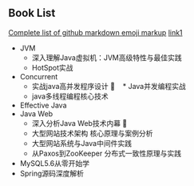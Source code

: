 ## Book List
[Complete list of github markdown emoji markup](https://gist.github.com/rxaviers/7360908)
[link1](https://zhuanlan.zhihu.com/p/30459967)
* JVM
    * 深入理解Java虚拟机：JVM高级特性与最佳实践
    * HotSpot实战
* Concurrent
    * 实战java高并发程序设计 :full_moon_with_face:
    * Java并发编程实战
    * java多线程编程核心技术
* Effective Java
* Java Web
    * 深入分析Java Web技术内幕 :full_moon_with_face:
    * 大型网站技术架构 核心原理与案例分析
    * 大型网站系统与Java中间件实践
    * 从Paxos到ZooKeeper 分布式一致性原理与实践
* MySQL5.6从零开始学
* Spring源码深度解析

